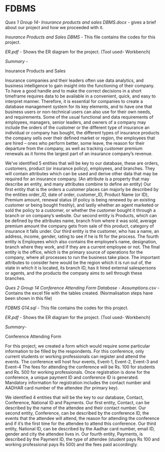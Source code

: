 # FDBMS

*Ques 1*
*Group 14- Insurance products and sales DBMS.docx* - gives a brief about our project and how we proceeded with it.

*Insurance Products and Sales DBMS* - This file contains the codes for this project.

*ER.pdf* - Shows the ER diagram for the project. (Tool used- Workbench)

*Summary* -

Insurance Products and Sales

Insurance companies and their leaders often use data analytics, and business intelligence to gain insight into the functioning of their company. To have a good handle and to make the correct decisions in a short timeframe requires data to be available in a convenient, quick, and easy to interpret manner. Therefore, it is essential for companies to create a database management system for its key elements, and to have one that business users or non-technical users can also use for their own needs, and requirements.
Some of the usual functional and data requirements of employees, managers, senior leaders, and owners of a company may include the orders of the customer or the different type of insurance an individual or company has bought, the different types of insurance products the company sells over their defined market or region, the employees that are hired – ones who perform better, some leave, the reason for their departure from the company, as well as tracking customer premium renewals as it forms the largest part of an insurance company’s revenue. 

We’ve identified 5 entities that will be key to our database, these are orders, customers, product (or insurance policy), employees, and branches. They will contain attributes which can be used and derive other data that may be required for an insurance company. (An attribute is a property that may describe an entity, and many attributes combine to define an entity)
Our first entity that is the orders a customer places can majorly be described by the entities order_ID, date of order, customer_ID, Product Name (or ID), Premium amount, renewal status (if policy is being renewed by an existing customer or being bought freshly), and lastly whether an agent marketed or sold the policy to a customer, or whether the customer bought it through a branch or on company’s website.
Our second entity is Products, which can be defined by the attributes name, branch from where it was sold, average premium amount the company gets from sale of this product, category of insurance it falls under. 
Our third entity is the customer, who has a name, an address, income, gender, rating to see if he is fit for the process. The fourth entity is Employees which also contains the employee’s name, designation, branch where they work, and if they are a current employee or not.
The final entity is the office, which is the primary source of operations for the company, where all processes to run the business take place. The important attributes to consider here would be the region which it is run out of, the state in which it is located, its branch ID, has it hired external salespersons or agents, and the products the company aims to sell through these branches. 





*Ques 2* 
*Group 14 Conference Attending Form Database - Assumptions.csv* - Contains the excel file with the tables created. (Normalisation steps have been shown in this file)

*FDBMS G14.sql* - This file contains the codes for this project.

*ER.pdf* - Shows the ER diagram for the project. (Tool used- Workbench)

*Summary*-

Conference Attending Form

For this project, we created a form which would require some particular information to be filled by the respondents. 
For this conference, only current students or working professionals can register and attend the events.
The conference will host four events, Event-1, Event-2, Event-3 and Event-4
The fees for attending the conference will be Rs. 100 for students and Rs. 500 for working professionals.
Once registration is done for the conference, a unique payment ID and conference ID is generated.
Mandatory information for registration includes the contact number and AADHAR card number of the attendee (for primary key).

We identified 4 entities that will be the key to our database, Contact, Conference, National ID and Payments.
Our first entity, Contact, can be described by the name of the attendee and their contact number.
Our second entity, Conference, can be described by the conference ID, the events that the attendee will attend, the reason for attending the conference and if it’s the first time for the attendee to attend this conference.
Our third entity, National ID, can be described by the Aadhar card number, email ID, gender and city the attendee lives in.
Our fourth entity, Payments, is described by the Payment ID, the type of attendee (student pays Rs 100 and working professional pays Rs 500) and the fees paid accordingly.

